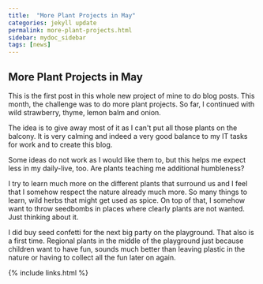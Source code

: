 ```yaml
---
title:  "More Plant Projects in May"
categories: jekyll update
permalink: more-plant-projects.html
sidebar: mydoc_sidebar
tags: [news]
---
```


## More Plant Projects in May

This is the first post in this whole new project of mine to do blog posts. This month, the challenge was to do more plant projects. So far, I continued with wild strawberry, thyme, lemon balm and onion.

The idea is to give away most of it as I can't put all those plants on the balcony. It is very calming and indeed a very good balance to my IT tasks for work and to create this blog.

Some ideas do not work as I would like them to, but this helps me expect less in my daily-live, too. Are plants teaching me additional humbleness?

I try to learn much more on the different plants that surround us and I feel that I somehow respect the nature already much more. So many things to learn, wild herbs that might get used as spice. On top of that, I somehow want to throw seedbombs in places where clearly plants are not wanted. Just thinking about it.

I did buy seed confetti for the next big party on the playground. That also is a first time. Regional plants in the middle of the playground just because children want to have fun, sounds much better than leaving plastic in the nature or having to collect all the fun later on again.

{% include links.html %}
